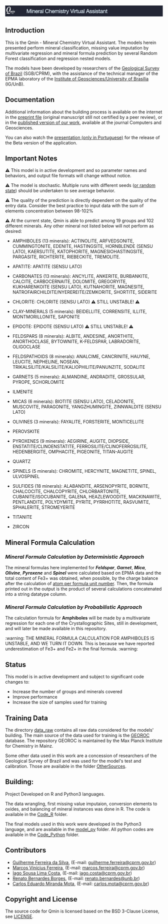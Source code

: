 ![jpeg](figures/QMIN_Logo_new.jpg)

## Introduction

This is the Qmin - Mineral Chemistry Virtual Assistant. The models herein
presented perform mineral classification, missing value imputation by multivariate
regression and mineral formula prediction by several Random Forest classification 
and regression nested models.

The models have been developed by researchers of the [Geological Survey of Brazil](https://www.cprm.gov.br/en/) (SGB/CPRM), with the assistance of
the technical manager of the EPMA laboratory of the [Institute of Geosciences/University of Brasília](http://www.igd.unb.br/) (IG/UnB). 

## Documentation

Additional information about the building process is available on the internet in the [preprint file](https://www.researchsquare.com/article/rs-629516/v1) (original manuscript still not certified by a peer review), or in the [published version of our work](https://www.sciencedirect.com/science/article/pii/S0098300421002351?via%3Dihub), available at the journal Computers and Geosciences.

You can also watch the [presentation (only in Portuguese)](https://www.youtube.com/watch?v=MkC9UHxOzWQ) for the release of the Beta version of the application.

## Important Notes

:warning: This model is in active development and so parameter names and
behaviors, and output file formats will change without notice.

:warning: The model is stochastic. Multiple runs with different seeds ([or random state](https://stackoverflow.com/questions/42191717/python-random-state-in-splitting-dataset))
should be undertaken to see average behavior.

:warning: The quality of the prediction is directly 
dependent on the quality of the entry data. Consider the best practice to input
data with the sum of elements concentration between 98-102%

:warning: At the current state, Qmin is able to predict among 19 groups and 102 different minerals.
Any other mineral not listed below will not perform as desired:

* AMPHIBOLES (13 minerals): ACTINOLITE, ARFVEDSONITE, CUMMINGTONITE, EDENITE,
HASTINGSITE, HORNBLENDE (SENSU LATO), KAERSUTITE, KATOPHORITE, MAGNESIOHASTINGSITE,
PARGASITE, RICHTERITE, RIEBECKITE, TREMOLITE.

* APATITE: APATITE (SENSU LATO)

* CARBONATES (13 minerals): ANCYLITE, ANKERITE, BURBANKITE, CALCITE, CARBOCERNAITE,
DOLOMITE, GREGORYITE, KUKHARENKOITE (SENSU LATO), KUTNAHORITE, MAGNESITE,
NATROFAIRCHILDITE/NYEREREITE/ZEMKORITE, SHORTITE, SIDERITE

* CHLORITE: CHLORITE (SENSU LATO) :warning: STILL UNSTABLE! :warning:

* CLAY-MINERALS (5 minerals): BEIDELLITE, CORRENSITE, ILLITE, MONTMORILLONITE, SAPONITE

* EPIDOTE: EPIDOTE (SENSU LATO) :warning: STILL UNSTABLE! :warning:

* FELDSPARS (8 minerals): ALBITE, ANDESINE, ANORTHITE, ANORTHOCLASE, BYTOWNITE, K-FELDSPAR,
LABRADORITE, OLIGOCLASE

* FELDSPATHOIDS (8 minerals): ANALCIME, CANCRINITE, HAUYNE, LEUCITE, NEPHELINE, NOSEAN, 
TRIKALSILITE/KALSILITE/KALIOPHILITE/PANUNZITE, SODALITE


* GARNETS (5 minerals): ALMANDINE, ANDRADITE, GROSSULAR, PYROPE, SCHORLOMITE

* ILMENITE

* MICAS (6 minerals): BIOTITE (SENSU LATO), CELADONITE, MUSCOVITE, PARAGONITE, YANGZHUMINGITE,
ZINNWALDITE (SENSU LATO)


* OLIVINES (3 minerals): FAYALITE, FORSTERITE, MONTICELLITE

* PEROVSKITE

* PYROXENES (9 minerals): AEGIRINE, AUGITE, DIOPSIDE, ENSTATITE/CLINOENSTATITE,
FERROSILITE/CLINOFERROSILITE, HEDENBERGITE, OMPHACITE, PIGEONITE, TITAN-AUGITE

* QUARTZ

* SPINELS (5 minerals): CHROMITE, HERCYNITE, MAGNETITE, SPINEL, ULVOSPINEL


* SULFIDES (18 minerals): ALABANDITE, ARSENOPYRITE, BORNITE, CHALCOCITE, CHALCOPYRITE,
CHLORBARTONITE, CUBANITE/ISOCUBANITE, GALENA, HEAZLEWOODITE, MACKINAWITE,
PENTLANDITE, POLYDYMITE, PYRITE, PYRRHOTITE, RASVUMITE, SPHALERITE, STROMEYERITE


* TITANITE

* ZIRCON

<p>

## Mineral Formula Calculation

### _Mineral Formula Calculation by Deterministic Approach_
The mineral formulas here implemented for _**Feldspar**_, _**Garnet**_, _**Mica**_, _**Olivine**_, _**Pyroxene**_ and _**Spinel**_ were calculated based on EPMA data and the total content of Fe3+ was obtained, when possible, by the charge balance after the calculation of [atom per formula unit number](https://www.researchgate.net/post/How_can_I_convert_wt_of_oxide_to_apfu_atom_per_formula_unit_like_table_1_in_attached_file_without_content_of_Li2O_and_H2O).
Then, the formula printed out in the output is the product of several calculations concatenated into a string datatype column.

### _Mineral Formula Calculation by Probabilistic Approach_
The calculation formula for **Amphiboles** will be made by a multivariate regression for each one of the Crystallographic Sites, still in development, and will later be made available in this repository.
<p>
:warning: THE MINERAL FORMULA CALCULATION FOR AMPHIBOLES IS UNSTABLE, AND WE TURN IT DOWN. This is because we have reported underestimation of Fe3+ and Fe2+ in the final formula. :warning:
<p>
  
## Status

This model is in active development and subject to significant code changes
to:

* Increase the number of groups and minerals covered
* Improve performance
* Increase the size of samples used for training

## Training Data

The directory [data_raw](./data_raw) contains all raw data considered for the models' building. 
The main source of the data used for training is the [GEOROC](http://georoc.mpch-mainz.gwdg.de/georoc/) database.
The repository GEOROC is maintained by the Max Planck Institute for Chemistry in Mainz.

Some other data used in this work are a concession of researchers of the Geological Survey of Brazil 
and was used for the model's test and calibration. Those are available in the folder [OtherSources](./data_raw/OtherSources).

## Building:

Project Developed on R and Python3 languages.<p>

The data wrangling, first missing value imputaion, conversion elements to oxides, and balancing
of mineral instances was done in R. The code is available in the [Code_R](./Code_R) folder.

The final models used in this work were developed in the Python3 language, and are available in the [model_py](./Code_Python/dashboard/model_py/) folder.
All python codes are available in the [Code_Python](./Code_Python) folder.

## Contributors

* [Guilherme Ferreira da Silva](http://lattes.cnpq.br/3088062889595212), (E-mail: guilherme.ferreira@cprm.gov.br)
* [Marcos Vinícius Ferreira](http://lattes.cnpq.br/0664633989688055), (E-mail: marcos.ferreira@cprm.gov.br)
* [Iago Sousa Lima Costa](http://lattes.cnpq.br/9427131869731616), (E-mail: iago.costa@cprm.gov.br)
* [Renato Bernardes Borges](http://lattes.cnpq.br/6396868621473599), (E-mail: renato.bernardes@unb.br)
* [Carlos Eduardo Miranda Mota](http://lattes.cnpq.br/9373929014144622), (E-mail: carlos.mota@cprm.gov.br)

## Copyright and License

The source code for Qmin is licensed based on the BSD 3-Clause License, see [LICENSE](LICENSE).
